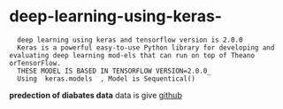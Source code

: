   # deep-learning-using-keras-
      deep learning using keras and tensorflow version is 2.0.0
      Keras is a powerful easy-to-use Python library for developing and evaluating deep learning mod-els that can run on top of Theano        orTensorFlow.
      THESE MODEL IS BASED IN TENSORFLOW VERSION=2.0.0_
      Using  keras.models  , Model is Sequentical()
  **predection of diabates data**
    data is give 
  [github](https://github.com/karthikcode1/deep-learning-using-keras-/blob/master/pima-indians-diabetes.csv)
